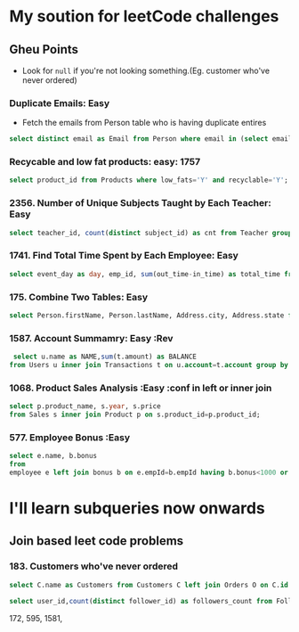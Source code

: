 # My soution for leetCode challenges

## Gheu Points
- Look for `null` if you're not looking something.(Eg. customer who've never ordered)

### Duplicate Emails: Easy
- Fetch the emails from Person table who is having duplicate entires 
```sql
select distinct email as Email from Person where email in (select email from Person group by email having count(*)> 1);
```
### Recycable and low fat products: easy: 1757
```sql
select product_id from Products where low_fats='Y' and recyclable='Y';
```
### 2356. Number of Unique Subjects Taught by Each Teacher: Easy
```sql
select teacher_id, count(distinct subject_id) as cnt from Teacher group by teacher_id;
```
### 1741. Find Total Time Spent by Each Employee: Easy
```sql
select event_day as day, emp_id, sum(out_time-in_time) as total_time from Employees group by event_day,emp_id;
```
### 175. Combine Two Tables: Easy
```sql
select Person.firstName, Person.lastName, Address.city, Address.state from Person left join Address on Person.personId=Address.personId;
```
### 1587. Account Summamry: Easy :Rev
```sql
 select u.name as NAME,sum(t.amount) as BALANCE
from Users u inner join Transactions t on u.account=t.account group by u.account having BALANCE>=10000;
```
### 1068. Product Sales Analysis :Easy :conf in left or inner join
```sql
select p.product_name, s.year, s.price
from Sales s inner join Product p on s.product_id=p.product_id;
```

### 577. Employee Bonus :Easy
```sql
select e.name, b.bonus
from
employee e left join bonus b on e.empId=b.empId having b.bonus<1000 or b.bonus is null;
```

# I'll learn subqueries now onwards

## Join based leet code problems

### 183. Customers who've never ordered
```sql
select C.name as Customers from Customers C left join Orders O on C.id = O.customerId where O.id is null;
```
```sql
select user_id,count(distinct follower_id) as followers_count from Followers group by user_id order by user_id asc;
```

172, 595, 1581, 
